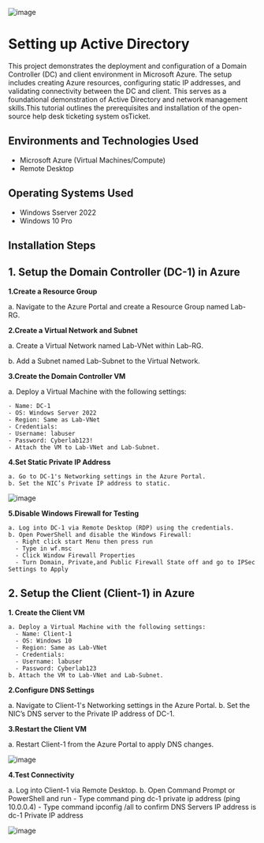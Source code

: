 <p align="center">
  
![image](https://github.com/user-attachments/assets/2242f440-7d95-4a4f-9bf3-b4b462d80442)

</p>

<h1>Setting up Active Directory</h1>
This project demonstrates the deployment and configuration of a Domain Controller (DC) and client environment in Microsoft Azure. The setup includes creating Azure resources, configuring static IP addresses, and validating connectivity between the DC and client. This serves as a foundational demonstration of Active Directory and network management skills.This tutorial outlines the prerequisites and installation of the open-source help desk ticketing system osTicket.<br />

<h2>Environments and Technologies Used</h2>

- Microsoft Azure (Virtual Machines/Compute)
- Remote Desktop

<h2>Operating Systems Used </h2>

- Windows Sserver 2022
- Windows 10 Pro

<h2>Installation Steps</h2>

<h2>1. Setup the Domain Controller (DC-1) in Azure</h2>

**1.Create a Resource Group**

  a. Navigate to the Azure Portal and create a Resource Group named Lab-RG.
  
**2.Create a Virtual Network and Subnet**

  a. Create a Virtual Network named Lab-VNet within Lab-RG.
  
  b. Add a Subnet named Lab-Subnet to the Virtual Network.
  
**3.Create the Domain Controller VM**

  a. Deploy a Virtual Machine with the following settings:
  
    - Name: DC-1
    - OS: Windows Server 2022
    - Region: Same as Lab-VNet
    - Credentials:
    - Username: labuser
    - Password: Cyberlab123!
    - Attach the VM to Lab-VNet and Lab-Subnet.
    
**4.Set Static Private IP Address**

    a. Go to DC-1's Networking settings in the Azure Portal.
    b. Set the NIC’s Private IP address to static.

![image](https://github.com/user-attachments/assets/9da6eae1-b623-49d1-8a92-5e7d66e90b84)

    
**5.Disable Windows Firewall for Testing**

    a. Log into DC-1 via Remote Desktop (RDP) using the credentials.
    b. Open PowerShell and disable the Windows Firewall:
      - Right click start Menu then press run
      - Type in wf.msc
      - Click Window Firewall Properties 
      - Turn Domain, Private,and Public Firewall State off and go to IPSec Settings to Apply

<h2>2. Setup the Client (Client-1) in Azure</h2>
  
  **1. Create the Client VM**
  
    a. Deploy a Virtual Machine with the following settings:
      - Name: Client-1
      - OS: Windows 10
      - Region: Same as Lab-VNet
      - Credentials:
      - Username: labuser
      - Password: Cyberlab123
    b. Attach the VM to Lab-VNet and Lab-Subnet.
**2.Configure DNS Settings**

  a. Navigate to Client-1's Networking settings in the Azure Portal.
  b. Set the NIC’s DNS server to the Private IP address of DC-1.
  
**3.Restart the Client VM**

  a. Restart Client-1 from the Azure Portal to apply DNS changes.

![image](https://github.com/user-attachments/assets/362fbde7-0a7f-4c2b-b431-484fd9000947)

  
**4.Test Connectivity**

  a. Log into Client-1 via Remote Desktop.
  b. Open Command Prompt or PowerShell and run
    - Type command ping dc-1 private ip address (ping 10.0.0.4)
    - Type command ipconfig /all to confirm DNS Servers IP address is dc-1 Private IP address

![image](https://github.com/user-attachments/assets/231cd34d-f69a-467f-9989-de369cc29204)

    

